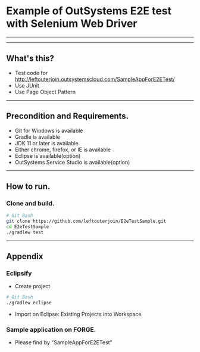 # Example of OutSystems E2E test with Selenium Web Driver

---
---
## What's this?
* Test code for http://leftouterjoin.outsystemscloud.com/SampleAppForE2ETest/
* Use JUnit
* Use Page Object Pattern

---
## Precondition and Requirements.
* Git for Windows is available
* Gradle is available
* JDK 11 or later is available
* Either chrome, firefox, or IE is available
* Eclipse is available(option)
* OutSystems Service Studio is available(option)

---
## How to run.
### Clone and build.
```bash
# Git Bash
git clone https://github.com/leftouterjoin/E2eTestSample.git
cd E2eTestSample
./gradlew test
```

---
## Appendix
### Eclipsify
* Create project
```bash
# Git Bash
./gradlew eclipse
```

* Import on Eclipse: Existing Projects into Workspace

### Sample application on FORGE.
* Please find by "SampleAppForE2ETest"

